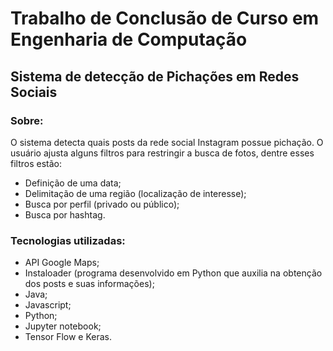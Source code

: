 # Trabalho de Conclusão de Curso em Engenharia de Computação

## Sistema de detecção de Pichações em Redes Sociais

### Sobre:

O sistema detecta quais posts da rede social Instagram possue pichação.
O usuário ajusta alguns filtros para restringir a busca de fotos, dentre esses filtros estão:
    
* Definição de uma data; 
* Delimitação de uma região (localização de interesse);
* Busca por perfil (privado ou público);
* Busca por hashtag.

### Tecnologias utilizadas:

* API Google Maps;
* Instaloader (programa desenvolvido em Python que auxilia na obtenção dos posts e suas informações);
* Java;
* Javascript;
* Python;
* Jupyter notebook;
* Tensor Flow e Keras.
